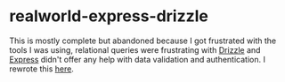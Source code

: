 # realworld-express-drizzle

This is mostly complete but abandoned because I got frustrated with the tools I was using,
relational queries were frustrating with [Drizzle](orm.drizzle.team) and [Express](expressjs.com) didn't offer any help with data validation and authentication.
I rewrote this [here](https://github.com/ch1n3du/realworld-nest).
